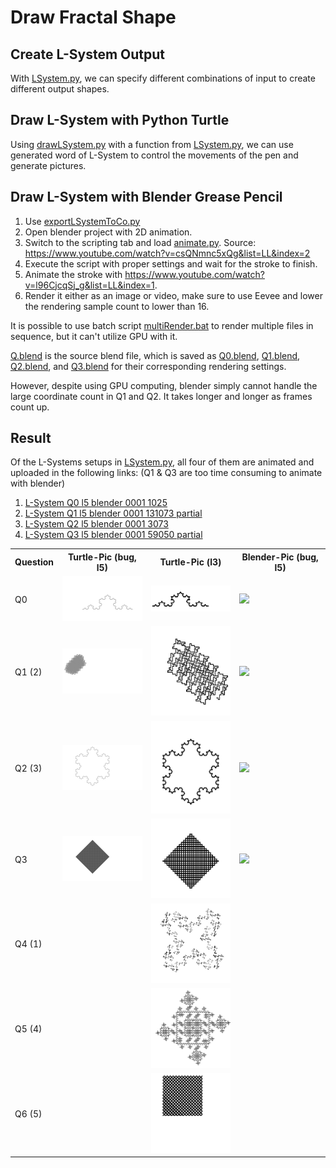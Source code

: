 # Draw Fractal Shape

## Create L-System Output

With [LSystem.py](https://github.com/belongtothenight/CF_Code/blob/main/src/LSystem/python/LSystem.py), we can specify different combinations of input to create different output shapes.

## Draw L-System with Python Turtle

Using [drawLSystem.py](https://github.com/belongtothenight/CF_Code/blob/main/src/LSystem/python/drawLSystem.py) with a function from [LSystem.py](https://github.com/belongtothenight/CF_Code/blob/main/src/LSystem/python/LSystem.py), we can use generated word of L-System to control the movements of the pen and generate pictures.

## Draw L-System with Blender Grease Pencil

1. Use [exportLSystemToCo.py](https://github.com/belongtothenight/CF_Code/blob/main/src/LSystem/python/exportLSystemToCo.py)
2. Open blender project with 2D animation.
3. Switch to the scripting tab and load [animate.py](https://github.com/belongtothenight/CF_Code/blob/main/src/LSystem/python/animate.py). Source: <https://www.youtube.com/watch?v=csQNmnc5xQg&list=LL&index=2>
4. Execute the script with proper settings and wait for the stroke to finish.
5. Animate the stroke with <https://www.youtube.com/watch?v=l96CjcqSj_g&list=LL&index=1>.
6. Render it either as an image or video, make sure to use Eevee and lower the rendering sample count to lower than 16.

It is possible to use batch script [multiRender.bat](https://github.com/belongtothenight/CF_Code/blob/main/src/LSystem/python/multiRender.bat) to render multiple files in sequence, but it can't utilize GPU with it.

[Q.blend](https://github.com/belongtothenight/CF_Code/blob/main/src/LSystem/python/Q.blend) is the source blend file, which is saved as [Q0.blend](https://github.com/belongtothenight/CF_Code/blob/main/src/LSystem/python/Q0.blend), [Q1.blend](https://github.com/belongtothenight/CF_Code/blob/main/src/LSystem/python/Q1.blend), [Q2.blend](https://github.com/belongtothenight/CF_Code/blob/main/src/LSystem/python/Q2.blend), and [Q3.blend](https://github.com/belongtothenight/CF_Code/blob/main/src/LSystem/python/Q3.blend) for their corresponding rendering settings.

However, despite using GPU computing, blender simply cannot handle the large coordinate count in Q1 and Q2. It takes longer and longer as frames count up.

## Result

Of the L-Systems setups in [LSystem.py](https://github.com/belongtothenight/CF_Code/blob/main/src/LSystem/python/LSystem.py), all four of them are animated and uploaded in the following links: (Q1 & Q3 are too time consuming to animate with blender)

1. [L-System Q0 l5 blender 0001 1025](https://youtu.be/Ytb8o1PvdPo)
2. [L-System Q1 l5 blender 0001 131073 partial](https://www.youtube.com/watch?v=xImK8u8pUbk)
3. [L-System Q2 l5 blender 0001 3073](https://www.youtube.com/watch?v=S1v0_jaVa5U)
4. [L-System Q3 l5 blender 0001 59050 partial](https://www.youtube.com/watch?v=POXbev50OmA)

<table>
    <tr>
        <th>Question</th>
        <th>Turtle-Pic (bug, l5)</th>
        <th>Turtle-Pic (l3)</th>
        <th>Blender-Pic (bug, l5)</th>
    </tr>
    <tr>
        <td>Q0</td>
        <td width="33%"><img src="pic/Q0_l5_turtle.png"></td>
        <td width="33%"><img src="pic/Q0.png"></td>
        <td width="33%"><img src="pic/Q0_l5_blender_1025.png"></td>
    </tr>
    <tr>
        <td>Q1 (2)</td>
        <td width="33%"><img src="pic/Q1_l5_turtle.png"></td>
        <td width="33%"><img src="pic/Q1.png"></td>
        <td width="33%"><img src="pic/Q1_l5_blender_131073.png"></td>
    </tr>
    <tr>
        <td>Q2 (3)</td>
        <td width="33%"><img src="pic/Q2_l5_turtle.png" alt="Q2_turtle"></td>
        <td width="33%"><img src="pic/Q2.png"></td>
        <td width="33%"><img src="pic/Q2_l5_blender_3073.png"></td>
    </tr>
    <tr>
        <td>Q3</td>
        <td width="33%"><img src="pic/Q3_l5_turtle.png"></td>
        <td width="33%"><img src="pic/Q3.png"></td>
        <td width="33%"><img src="pic/Q3_l5_blender_59050.png"></td>
    </tr>
    <tr>
        <td>Q4 (1)</td>
        <td width="33%"></td>
        <td width="33%"><img src="pic/Q4.png"></td>
        <td width="33%"></td>
    </tr>
    <tr>
        <td>Q5 (4)</td>
        <td width="33%"></td>
        <td width="33%"><img src="pic/Q5.png"></td>
        <td width="33%"></td>
    </tr>
    <tr>
        <td>Q6 (5)</td>
        <td width="33%"></td>
        <td width="33%"><img src="pic/Q6.png"></td>
        <td width="3%"></td>
    </tr>
</table>